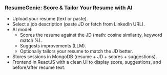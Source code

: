 ### ResumeGenie: Score & Tailor Your Resume with AI

- Upload your resume (text or paste).
- Select a job description (paste JD or fetch from LinkedIn URL).
- AI model:
    - Scores the resume against the JD (math: cosine similarity, keyword match %).
    - Suggests improvements (LLM).
    - Optionally tailors your resume to match the JD better.
- Stores sessions in MongoDB (resume + JD + scores + suggestions).
- Frontend in ReactJS with a clean UI to display score, suggestions, and before/after resume text.